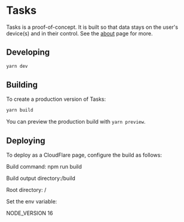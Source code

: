 # Tasks

Tasks is a proof-of-concept. It is built so that data stays on the user's device(s) and in their control. See the [about](https://tasks.page.dev/#about) page for more.

## Developing

```bash
yarn dev
```

## Building

To create a production version of Tasks:

```bash
yarn build
```

You can preview the production build with `yarn preview`.

## Deploying

To deploy as a CloudFlare page, configure the build as follows:

Build command: npm run build

Build output directory:/build

Root directory: /

Set the env variable:

NODE_VERSION 16
